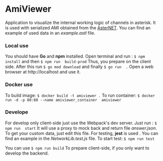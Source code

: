 # AmiViewer
Application to visualize the internal working logic of channels in asterisk. It is used with serialized AMI obtained from the [AsterNET](https://github.com/AsterNET/AsterNET).
You can find an example of used data in an *example.astl* file.

### Local use
You should have **Go** and **npm** installed.
Open terminal and run :
`$ npm install`
and then 
`$ npm run  build-prod`
Thus, you prepare on the client side.
After this run
`$ go mod download`
and finally
`$ go run  .`
Open a web browser at http://localhost and use it.

### Docker use
To build image:
`$ docker build -t amiviewer .`
To run container:
`$ docker run -d -p 80:80 --name amiviewer_container  amiviewer`

### Develope
For develop only client-side just use the Webpack's dev server. Just run :
`$ npm run  start`
It will use a proxy to mock back and return file *answer.json*. To get your custom data, just edit this file.
For testing, **jest** is used .  You can find an example in the *NetworkLib.test.js* file.
To start test:
`$ npm run test`

You can use 
`$ npm run build`
To prepare client-side, if you only want to develop the backend.